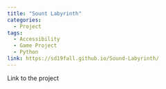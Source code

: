 ```yaml
---
title: "Sount Labyrinth"
categories:
  - Project
tags:
  - Accessibility
  - Game Project
  - Python
link: https://sd19fall.github.io/Sound-Labyrinth/
---
```


Link to the project